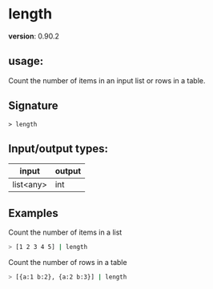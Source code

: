 # length

**version**: 0.90.2

## **usage**:

Count the number of items in an input list or rows in a table.

## Signature

`> length `

## Input/output types:

| input       | output |
| ----------- | ------ |
| list\<any\> | int    |

## Examples

Count the number of items in a list

```bash
> [1 2 3 4 5] | length
```

Count the number of rows in a table

```bash
> [{a:1 b:2}, {a:2 b:3}] | length
```
